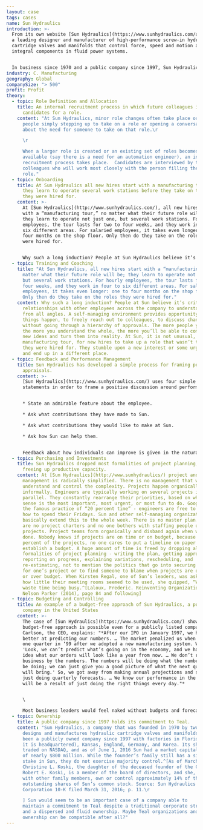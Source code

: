 ```yaml
---
layout: case
tags: cases
name: Sun Hydraulics
introduction: >-
  From its own website [Sun Hydraulics](https://www.sunhydraulics.com/about) is
  a leading designer and manufacturer of high-performance screw-in hydraulic
  cartridge valves and manifolds that control force, speed and motion as
  integral components in fluid power systems.


  In business since 1970 and a public company since 1997, Sun Hydraulics Corporation became Helios Technologies (NASDAQ: SNHY) in 2018. Sun Hydraulics LLC operates as a wholly owned company under the new corporate name and sells its products globally, primarily through independent distributors, to diverse markets of mobile and industrial equipment and machinery manufacturers.
industry: C. Manufacturing
geography: Global
companySize: "> 500"
profit: Profit
theory:
  - topic: Role Definition and Allocation
    title: An internal recruitment process in which future colleagues interview
      candidates for a role.
    content: "At Sun Hydraulics, minor role changes often take place organically, by
      people simply stepping up to take on a role or opening a conversation
      about the need for someone to take on that role.\r

      \r

      When a larger role is created or an existing set of roles becomes
      available (say there is a need for an automation engineer), an internal
      recruitment process takes place.  Candidates are interviewed by the
      colleagues who will work most closely with the person filling the new
      role."
  - topic: Onboarding
    title: At Sun Hydraulics all new hires start with a manufacturing tour in which
      they learn to operate several work stations before they take on the roles
      they were hired for.
    content: >-
      At [Sun Hydraulics](http://www.sunhydraulics.com/), all new hires start
      with a “manufacturing tour,” no matter what their future role will be;
      they learn to operate not just one, but several work stations. For hourly
      employees, the tour lasts for two to four weeks, and they work in four to
      six different areas. For salaried employees, it takes even longer: one to
      four months on the shop floor. Only then do they take on the roles they
      were hired for.


      Why such a long induction? People at Sun Hydraulics believe it’s critical to build relationships with other employees across the company to understand it from all angles. A self-managing environment provides opportunity to make things happen, to freely reach out to colleagues, to discuss change without going through a hierarchy of approvals. The more people you know, the more you understand the whole, the more you’ll be able to come up with new ideas and turn them into reality. At Sun Hydraulics, it is not unusual that after the manufacturing tour, new hires end up taking up a role that wasn’t the one they were hired for. They stumble upon a new interest or some urgent need and end up in a different place.
  - topic: Training and Coaching
    title: "At Sun Hydraulics, all new hires start with a “manufacturing tour,” no
      matter what their future role will be; they learn to operate not just one,
      but several work stations. For hourly employees, the tour lasts for two to
      four weeks, and they work in four to six different areas. For salaried
      employees, it takes even longer: one to four months on the shop floor.
      Only then do they take on the roles they were hired for."
    content: Why such a long induction? People at Sun believe it’s critical to build
      relationships with other employees across the company to understand it
      from all angles. A self-managing environment provides opportunity to make
      things happen, to freely reach out to colleagues, to discuss change
      without going through a hierarchy of approvals. The more people you know,
      the more you understand the whole, the more you’ll be able to come up with
      new ideas and turn them into reality. At Sun, it is not unusual, after the
      manufacturing tour, for new hires to take up a role that wasn’t the one
      they were hired for. They stumble upon a new interest or some urgent need
      and end up in a different place.
  - topic: Feedback and Performance Management
    title: Sun Hydraulics has developed a simple process for framing positive annual
      appraisals.
    content: >-
      [Sun Hydraulics](http://www.sunhydraulics.com/) uses four simple
      statements in order to frame a positive discussion around performance:


      * State an admirable feature about the employee.

      * Ask what contributions they have made to Sun.

      * Ask what contributions they would like to make at Sun.

      * Ask how Sun can help them.


      Feedback about how individuals can improve is given in the natural course of events throughout the year and not saved up for the annual appraisal.^[Laloux, Frederic. Reinventing Organizations. Nelson Parker (2014), page 186]
  - topic: Purchasing and Investments
    title: Sun Hydraulics dropped most formalities of project planning, thereby
      freeing up productive capacity.
    content: At [Sun Hydraulics](http://www.sunhydraulics/) project and investment
      management is radically simplified. There is no management that wants to
      understand and control the complexity. Projects happen organically and
      informally. Engineers are typically working on several projects in
      parallel. They constantly rearrange their priorities, based on what they
      sense is the most important, most urgent, or most fun to do. Google has
      the famous practice of “20 percent time” - engineers are free to decide
      how to spend their Fridays. Sun and other self-managing organizations
      basically extend this to the whole week. There is no master plan. There
      are no project charters and no one bothers with staffing people on
      projects. Project teams form organically and disband again when work is
      done. Nobody knows if projects are on time or on budget, because for 90
      percent of the projects, no one cares to put a timeline on paper or to
      establish a budget. A huge amount of time is freed by dropping all the
      formalities of project planning - writing the plan, getting approval,
      reporting on progress, explaining variations, rescheduling, and
      re-estimating, not to mention the politics that go into securing resources
      for one’s project or to find someone to blame when projects are over time
      or over budget. When Kirsten Regal, one of Sun’s leaders, was asked about
      how little their meeting rooms seemed to be used, she quipped, “We don’t
      waste time being busy.^[Laloux, Frederic. Reinventing Organizations.
      Nelson Parker (2014), page 84 and following]
  - topic: Budgeting and Controlling
    title: An example of a budget-free approach of Sun Hydraulics, a publicly listed
      company in the United States
    content: >-
      The case of [Sun Hydraulics](https://www.sunhydraulics.com/) shows that a
      budget-free approach is possible even for a publicly listed company. Allen
      Carlson, the CEO, explains: "*After our IPO in January 1997, we had to get
      better at predicting our numbers. … The market penalized us when we missed
      one quarter in ‘99 after we adopted a new manufacturing system. We said,
      'Look, we can’t predict what’s going on in the economy, and we have no
      idea what our orders will look like a year from now. … We don’t run this
      business by the numbers. The numbers will be doing what the numbers will
      be doing; we can just give you a good picture of what the next quarter
      will bring.' So, we got away from making annual projections and started
      just doing quarterly forecasts. … We know our performance in the long run
      will be a result of just doing the right things every day."*


      \

      Most business leaders would feel naked without budgets and forecasts. When the question was put to Carlson "How do you deal with having no forecasts to compare people’s performance to? For instance, how do you know if the guys in Germany (where Sun has a plant) were doing a good job last year, if you have no target to compare against?"*,* his answer came shooting out of the barrel: *Who knows? Who cares? They are all working hard, doing the best they can. We have good people in all the places around the world and if I need that sort of scorecard I probably got the wrong person. That’s just the way we operate. … If I’m the head of sales of Sun in the US and you ask me what is the forecast, I have no clue! How could I generate one anyway? … At the end of the day, there is so much outside of your control. … It’s impossible to predict the unpredictable.*
  - topic: Ownership
    title: A public company since 1997 holds its commitment to Teal.
    content: "Sun Hydraulics, a company that was founded in 1970 by two engineers,
      designs and manufactures hydraulic cartridge valves and manifolds. It has
      been a publicly owned company since 1997 with factories in Florida (where
      it is headquartered), Kansas, England, Germany, and Korea. Its shares are
      traded on NASDAQ, and as of June 1, 2016 Sun had a market capitalization
      of nearly $800 million. While the founder’s family still has a significant
      stake in Sun, they do not exercise majority control.^[As of March 1, 2016,
      Christine L. Koski, the daughter of the deceased founder of the Company,
      Robert E. Koski, is a member of the board of directors, and she, along
      with other family members, own or control approximately 14% of the
      outstanding shares of Sun’s common stock. Source: Sun Hydraulics
      Corporation 10-K filed March 31, 2016; p. 11.\r

      ] Sun would seem to be an important case of a company able to
      maintain a commitment to Teal despite a traditional corporate structure
      and a dispersed and fluid ownership. Maybe Teal organizations and non-Teal
      ownership can be compatible after all?"
---
```

